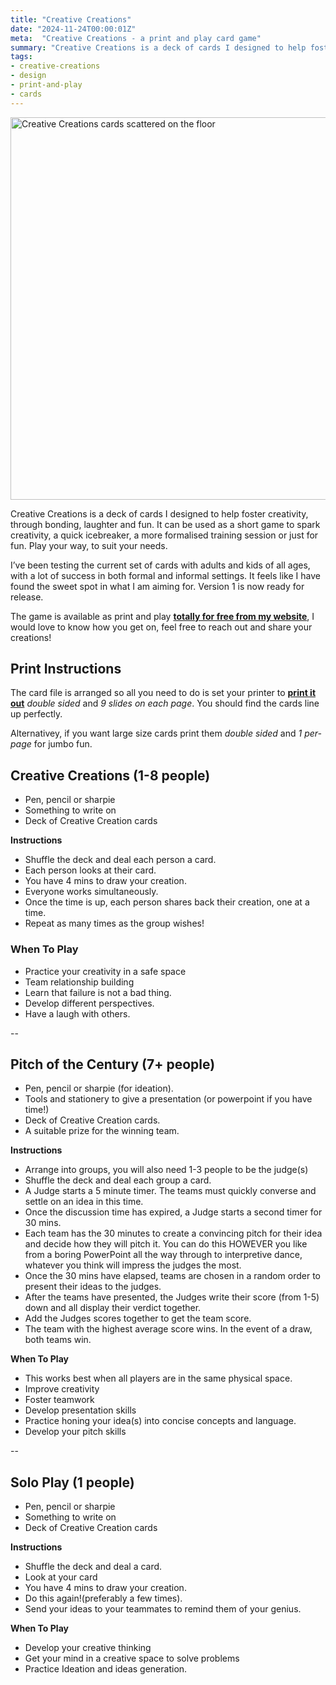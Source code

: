 ```yaml
---
title: "Creative Creations"
date: "2024-11-24T00:00:01Z"
meta:  "Creative Creations - a print and play card game"
summary: "Creative Creations is a deck of cards I designed to help foster creativity, through bonding, laughter and fun"
tags:
- creative-creations
- design
- print-and-play
- cards
---
```


<img src="/images/blog/creative-creations/banner.jpg" width="612" alt="Creative Creations cards scattered on the floor"/>

Creative Creations is a deck of cards I designed to help foster creativity, through bonding, laughter and fun. It can be used as a short game to spark creativity, a quick icebreaker, a more formalised training session or just for fun. Play your way, to suit your needs.

I’ve been testing the current set of cards with adults and kids of all ages, with a lot of success in both formal and informal settings. It feels like I have found the sweet spot in what I am aiming for. Version 1 is now ready for release. 

The game is available as print and play **[totally for free from my website](/downloads/Creative-Creations-v1.0.pdf)**, I would love to know how you get on, feel free to reach out and share your creations!

## Print Instructions
The card file is arranged so all you need to do is set your printer to **[print it out](/downloads/Creative-Creations-v1.0.pdf)** *double sided* and *9 slides on each page*.
You should find the cards line up perfectly.

Alternativey, if you want large size cards print them *double sided* and *1 per-page* for jumbo fun. 

## Creative Creations (1-8 people)

- Pen, pencil or sharpie
- Something to write on
- Deck of Creative Creation cards

**Instructions**
- Shuffle the deck and deal each person a card.
- Each person looks at their card.
- You have 4 mins to draw your creation.
- Everyone works simultaneously.
- Once the time is up, each person shares back their creation, one at a time.
- Repeat as many times as the group wishes!

### When To Play
- Practice your creativity in a safe space
- Team relationship building
- Learn that failure is not a bad thing.
- Develop different perspectives.
- Have a laugh with others.

--

## Pitch of the Century (7+ people)
- Pen, pencil or sharpie (for ideation).
- Tools and stationery to give a presentation (or powerpoint if you have time!)
- Deck of Creative Creation cards.
- A suitable prize for the winning team.

**Instructions**
- Arrange into groups, you will also need 1-3 people to be the judge(s)
- Shuffle the deck and deal each group a card.
- A Judge starts a 5 minute timer. The teams must quickly converse and settle on an idea in this time.
- Once the discussion time has expired, a Judge starts a second timer for 30 mins.
- Each team has the 30 minutes to create a convincing pitch for their idea and decide how they will pitch it. You can do this HOWEVER you like from a boring PowerPoint all the way through to interpretive dance, whatever you think will impress the judges the most.
- Once the 30 mins have elapsed, teams are chosen in a random order to present their ideas to the judges.
- After the teams have presented, the Judges write their score (from 1-5) down and all display their verdict together.
- Add the Judges scores together to get the team score.
- The team with the highest average score wins. In the event of a draw, both teams win.

**When To Play**
- This works best when all players are in the same physical space.
- Improve creativity
- Foster teamwork
- Develop presentation skills
- Practice honing your idea(s) into concise concepts and language.
- Develop your pitch skills

--

## Solo Play (1 people)
- Pen, pencil or sharpie
- Something to write on
- Deck of Creative Creation cards

**Instructions**
- Shuffle the deck and deal a card.
- Look at your card
- You have 4 mins to draw your creation.
- Do this again!(preferably a few times).
- Send your ideas to your teammates to remind them of your genius.

**When To Play**
- Develop your creative thinking
- Get your mind in a creative space to solve problems
- Practice Ideation and ideas generation.